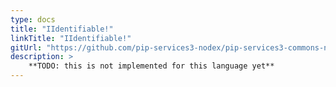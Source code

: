 ```yaml
---
type: docs
title: "IIdentifiable!"
linkTitle: "IIdentifiable!"
gitUrl: "https://github.com/pip-services3-nodex/pip-services3-commons-nodex"
description: > 
    **TODO: this is not implemented for this language yet**
---
```

